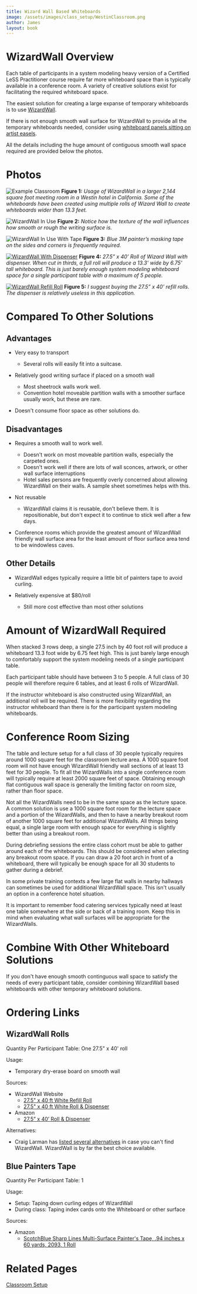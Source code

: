 ```yaml
---
title: Wizard Wall Based Whiteboards
image: /assets/images/class_setup/WestinClassroom.png
author: James
layout: book
---
```


# WizardWall Overview

Each table of participants in a system modeling heavy version of a Certified LeSS Practitioner course require far more whiteboard space than is typically available in a conference room. A variety of creative solutions exist for facilitating the required whiteboard space.

The easiest solution for creating a large expanse of temporary whiteboards is to use [WizardWall](https://wizardwall.com/).

If there is not enough smooth wall surface for WizardWall to provide all the temporary whiteboards needed, consider using [whiteboard panels sitting on artist easels]({{site.baseurl}}/class_setup/WhiteboardsUsingPanelsOnEasels/).

All the details including the huge amount of contiguous smooth wall space required are provided below the photos.

# Photos

![Example Classroom]({{site.baseurl}}/assets/images/class_setup/WestinClassroom.png "Example Classroom")
**Figure 1:** _Usage of WizardWall in a larger 2,144 square foot meeting room in a Westin hotel in California.  Some of the whiteboards have been created using multiple rolls of Wizard Wall to create whiteboards wider than 13.3 feet._

![WizardWall In Use]({{site.baseurl}}/assets/images/class_setup/WizardWallInUse.png "WizardWall In Use")
**Figure 2:** _Notice how the texture of the wall influences how smooth or rough the writing surface is._

![WizardWall In Use With Tape]({{site.baseurl}}/assets/images/class_setup/WizardWallInUseWithTape.png "WizardWall In Use With Tape")
**Figure 3:** _Blue 3M painter’s masking tape on the sides and corners is frequently required._

[![WizardWall With Dispenser]({{site.baseurl}}/assets/images/class_setup/WizardWallWithDispenser.png "WizardWall Refill")](https://wizardwall.com/collections/all-products/products/copy-of-27-5-x-40-ft-instant-whiteboard-white)
**Figure 4:** _27.5” x 40’ Roll of Wizard Wall with dispenser. When cut in thirds, a full roll will produce a 13.3' wide by 6.75' tall whiteboard. This is just barely enough system modeling whiteboard space for a single participant table with a maximum of 5 people._

[![WizardWall Refill Roll]({{site.baseurl}}/assets/images/class_setup/WizardWallRefill.png "WizardWall Refill")](https://wizardwall.com/collections/all-products/products/copy-of-instant-whiteboard-refill-rolls)
**Figure 5:** _I suggest buying the 27.5” x 40’ refill rolls. The dispenser is relatively useless in this application._

# Compared To Other Solutions

## Advantages

* Very easy to transport
  + Several rolls will easily fit into a suitcase.

* Relatively good writing surface if placed on a smooth wall
  + Most sheetrock walls work well.
  + Convention hotel moveable partition walls with a smoother surface usually work, but these are rare.

* Doesn't consume floor space as other solutions do.

## Disadvantages

* Requires a smooth wall to work well.
  + Doesn't work on most moveable partition walls, especially the carpeted ones.
  + Doesn't work well if there are lots of wall sconces, artwork, or other wall surface interruptions
  + Hotel sales persons are frequently overly concerned about allowing WizardWall on their walls. A sample sheet sometimes helps with this.

* Not reusable
  + WizardWall claims it is reusable, don't believe them. It is repositionable, but don't expect it to continue to stick well after a few days.

* Conference rooms which provide the greatest amount of WizardWall friendly wall surface area for the least amount of floor surface area tend to be windowless caves.

## Other Details

* WizardWall edges typically require a little bit of painters tape to avoid curling.

* Relatively expensive at $80/roll
  + Still more cost effective than most other solutions


# Amount of WizardWall Required

When stacked 3 rows deep, a single 27.5 inch by 40 foot roll will produce a whiteboard 13.3 foot wide by 6.75 feet high. This is just barely large enough to comfortably support the system modeling needs of a single participant table.

Each participant table should have between 3 to 5 people. A full class of 30 people will therefore require 6 tables, and at least 6 rolls of WizardWall.

If the instructor whiteboard is also constructed using WizardWall, an additional roll will be required. There is more flexibility regarding the instructor whiteboard than there is for the participant system modeling whiteboards.

# Conference Room Sizing 

The table and lecture setup for a full class of 30 people typically requires around 1000 square feet for the classroom lecture area. A 1000 square foot room will not have enough WizardWall friendly wall sections of at least 13 feet for 30 people. To fit all the WizardWalls into a single conference room will typically require at least 2000 square feet of space. Obtaining enough flat contiguous wall space is generally the limiting factor on room size, rather than floor space.

Not all the WizardWalls need to be in the same space as the lecture space. A common solution is use a 1000 square foot room for the lecture space and a portion of the WizardWalls, and then to have a nearby breakout room of another 1000 square feet for additional WizardWalls. All things being equal, a single large room with enough space for everything is slightly better than using a breakout room.

During debriefing sessions the entire class cohort must be able to gather around each of the whiteboards. This should be considered when selecting any breakout room space. If you can draw a 20 foot arch in front of a whiteboard, there will typically be enough space for all 30 students to gather during a debrief.

In some private training contexts a few large flat walls in nearby hallways can sometimes be used for additional WizardWall space. This isn't usually an option in a conference hotel situation.

It is important to remember food catering services typically need at least one table somewhere at the side or back of a training room. Keep this in mind when evaluating what wall surfaces will be appropriate for the WizardWalls.

# Combine With Other Whiteboard Solutions

If you don't have enough smooth continguous wall space to satisfy the needs of every participant table, consider combining WizardWall based whiteboards with other temporary whiteboard solutions.

# Ordering Links

## WizardWall Rolls

Quantity Per Participant Table: One 27.5" x 40' roll

Usage:
* Temporary dry-erase board on smooth wall

Sources:
* WizardWall Website
    - [27.5" x 40 ft White Refill Roll](https://wizardwall.com/collections/all-products/products/copy-of-instant-whiteboard-refill-rolls)
    - [27.5" x 40 ft White Roll & Dispenser](https://wizardwall.com/collections/all-products/products/copy-of-27-5-x-40-ft-instant-whiteboard-white)
* Amazon
    - [27.5” x 40’ Roll & Dispenser](https://www.amazon.com/Wizard-Wall-Adhesive-Patented-Technology/dp/B00HHH4MIA)

Alternatives:

* Craig Larman has [listed several alternatives](https://www.craiglarman.com/wiki/index.php?title=Whiteboard-like_Sheets_for_Agile_Modeling_On_Walls) in case you can't find WizardWall. WizardWall is by far the best choice available.

## Blue Painters Tape

Quantity Per Participant Table: 1

Usage:
* Setup: Taping down curling edges of WizardWall
* During class: Taping index cards onto the Whiteboard or other surface

Sources:
* Amazon
    - [ScotchBlue Sharp Lines Multi-Surface Painter's Tape, .94 inches x 60 yards, 2093, 1 Roll](https://www.amazon.com/gp/product/B004CZPL4E)



# Related Pages

[Classroom Setup]({{site.baseurl}}/class_setup/)

